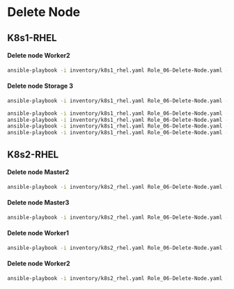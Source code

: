 # Delete Node

## K8s1-RHEL
#### Delete node Worker2
```bash
ansible-playbook -i inventory/k8s1_rhel.yaml Role_06-Delete-Node.yaml -b --extra-vars "deleted_node=k8s1-rhel-worker3.fillswim.local"
```

#### Delete node Storage 3
```bash
ansible-playbook -i inventory/k8s1_rhel.yaml Role_06-Delete-Node.yaml -b --extra-vars "deleted_node=k8s1-rhel-str-n01.fillswim.local"
```
```bash
ansible-playbook -i inventory/k8s1_rhel.yaml Role_06-Delete-Node.yaml -b --extra-vars "deleted_node=k8s1-rhel-str-n01.fillswim.local"
ansible-playbook -i inventory/k8s1_rhel.yaml Role_06-Delete-Node.yaml -b --extra-vars "deleted_node=k8s1-rhel-str-n02.fillswim.local"
ansible-playbook -i inventory/k8s1_rhel.yaml Role_06-Delete-Node.yaml -b --extra-vars "deleted_node=k8s1-rhel-str-n03.fillswim.local"
ansible-playbook -i inventory/k8s1_rhel.yaml Role_06-Delete-Node.yaml -b --extra-vars "deleted_node=k8s1-rhel-str-n04.fillswim.local"
```




## K8s2-RHEL
#### Delete node Master2
```bash
ansible-playbook -i inventory/k8s2_rhel.yaml Role_06-Delete-Node.yaml -b --extra-vars "deleted_node=k8s2-rhel-master2.fillswim.local"
```

#### Delete node Master3
```bash
ansible-playbook -i inventory/k8s2_rhel.yaml Role_06-Delete-Node.yaml -b --extra-vars "deleted_node=k8s2-rhel-master3.fillswim.local"
```

#### Delete node Worker1
```bash
ansible-playbook -i inventory/k8s2_rhel.yaml Role_06-Delete-Node.yaml -b --extra-vars "deleted_node=k8s2-rhel-worker1.fillswim.local"
```

#### Delete node Worker2
```bash
ansible-playbook -i inventory/k8s2_rhel.yaml Role_06-Delete-Node.yaml -b --extra-vars "deleted_node=k8s2-rhel-worker2.fillswim.local"
```
